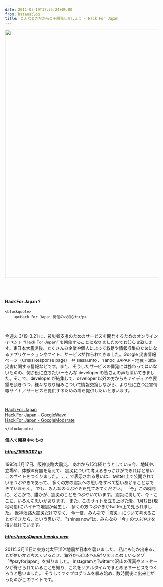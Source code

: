 ```yaml
---
date: 2011-03-19T17:55:24+09:00
from: hatenablog
title: こんなときだからこそ開発しましょう - Hack For Japan
---
```


<p><img src="http://gyazo.com/8ffcfe19d8d634ae4f98a2dc1fe5e04a.png" width="820"></p><br>
<br>
<p></p>

<div class="section">
    <h4>Hack For Japan ?</h4>

    <blockquote>
        <p>Hack For Japan 開催のお知らせ</p>
<br>
<p>今週末 3/19-3/21 に、被災者支援のためのサービスを開発するためのオンラインイベント “Hack For Japan” を開催することになりましたのでお知らせ致します。東日本大震災後、たくさんの企業や個人によって救助や情報収集のためになるアプリケーションやサイト、サービスが作られてきました。Google 災害情報ページ（Crisis Response page）  や sinsai.info 、Yahoo! JAPAN - 地震・津波災害に関する情報などです。また、そうしたサービスの開発には携わってはいないものの、何か役に立ちたいーそんな developer の皆さんの声も頂いてきました。そこで、developer が結集して、developer 以外の方からもアイディアや要望を頂きつつ、様々な取り組みについて情報交換しながら、より役に立つ災害情報サイト／サービスを提供するための場を提供したいと思います。</p>
<br>
<p><a href="https://sites.google.com/site/hackforjapan/">Hach For Japan</a><br>
<a href="http://www.google.com/url?q=https%3A%2F%2Fwave.google.com%2Fwave%2F%23restored%3Awave%3Agooglewave.com%25252Fw%25252BnMqw8yksD.1">Hack For Japan - GoogleWave</a><br>
<a href="https://www.google.com/moderator/#16/e=6441b">Hack For Japan - GoogleModerate</a></p>

    </blockquote>

</div>
<div class="section">
    <h4>個人で開発中のもの</h4>

<div class="section">
    <h5><a href="http://19950117.jp">http://19950117.jp</a></h5>
    <p>1995年1月17日、阪神淡路大震災。 あれから15年経とうとしている今、地域や、立場や、体験の有無を超えて、 震災について考えるきっかけができればと思いこのサイトをつくりました。 ここで表示される思いは、twitter上で公開されているつぶやきであって、 多くの方の震災への思いをすべて拾いあげることはできていません。 でも、みんなのつぶやきを見てみてください。 「今」この瞬間に、どこかで、誰かが、震災のことをつぶやいています。 震災に関して、今・ここに、いろんな思いがあります。 また、このサイトを立ち上げた後、1月12日(現地時間)にハイチで地震が発生し、 多くの方つぶやきがtwitter上で見られました。 阪神淡路大震災だけでなく、 今一度、みんなで「震災」について考えることができたら、という思いで、 "shinsainow"は、みんなの「今」のつぶやきを拾い続けています。</p>
<p></p>

</div>
<div class="section">
    <h5><a href="http://pray4japan.heroku.com">http://pray4japan.heroku.com</a></h5>
    <p>2011年3月11日に東方北太平洋沖地震が日本を襲いました。 私にも何か出来ることが無いかと考えているとき、海外から日本への祈りをまとめているタグ「#prayforjapan」を知りました。 InstagramとTwitterで沢山の写真やメッセージが寄せられていることを知り、これをリアルタイムでまとめるサービスをつくろうと思いました。 そうしてすぐプログラムを組み始め、数時間後に出来上がったのがこのサイトです。</p>

</div>
</div>
